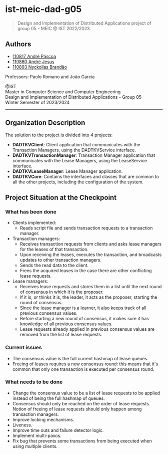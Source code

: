 # ist-meic-dad-g05

> Design and Implementation of Distributed Applications project of group 05 - MEIC @ IST 2022/2023.

## Authors

- [110817 André Páscoa](https://github.com/devandrepascoa)
- [110860 André Jesus](https://github.com/andre-j3sus)
- [110893 Nyckollas Brandão](https://github.com/Nyckoka)

Professors: Paolo Romano and João Garcia

@IST<br>
Master in Computer Science and Computer Engineering<br>
Design and Implementation of Distributed Applications - Group 05<br>
Winter Semester of 2023/2024

---

## Organization Description

The solution to the project is divided into 4 projects:

* **DADTKVClient**: Client application that communicates with the Transaction Managers, using the DADTKVService
  interface.
* **DADTKVTransactionManager**: Transaction Manager application that communicates with the Lease Managers, using the
  LeaseService interface.
* **DADTKVLeaseManager**: Lease Manager application.
* **DADTKVCore**: Contains the interfaces and classes that are common to all the other projects, including the
  configuration of the system.

## Project Situation at the Checkpoint

### What has been done

- Clients implemented:
    * Reads script file and sends transaction requests to a transaction manager.
- Transaction managers:
    * Receives transaction requests from clients and asks lease managers for the leases of that transaction.
    * Upon receiving the leases, executes the transaction, and broadcasts updates to other transaction managers.
    * Sends the read data to the client.
    * Frees the acquired leases in the case there are other conflicting lease requests.
- Lease managers:
    * Receives lease requests and stores them in a list until the next round of consensus in which it is the proposer.
    * If it is, or thinks it is, the leader, it acts as the proposer, starting the round of consensus.
    * Since the lease manager is a learner, it also keeps track of all previous consensus values.
    * Before starting a new round of consensus, it makes sure it has knowledge of all previous consensus values.
    * Lease requests already applied in previous consensus values are removed from the list of lease requests.

### Current issues

- The consensus value is the full current hashmap of lease queues.
- Freeing of leases requires a new consensus round: this means that it's common that only one transaction is executed
  per consensus round.

### What needs to be done

- Change the consensus value to be a list of lease requests to be applied instead of being the full hashmap of queues.
- Consensus should only be reached on the order of lease requests. Notion of freeing of lease requests should only
  happen among transaction managers.
- Improve locking mechanisms.
- Liveness.
- Improve time outs and failure detector logic.
- Implement multi-paxos.
- Fix bug that prevents some transactions from being executed when using multiple clients.